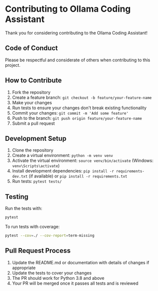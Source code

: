 # Contributing to Ollama Coding Assistant

Thank you for considering contributing to the Ollama Coding Assistant!

## Code of Conduct

Please be respectful and considerate of others when contributing to this project.

## How to Contribute

1. Fork the repository
2. Create a feature branch: `git checkout -b feature/your-feature-name`
3. Make your changes
4. Run tests to ensure your changes don't break existing functionality
5. Commit your changes: `git commit -m 'Add some feature'`
6. Push to the branch: `git push origin feature/your-feature-name`
7. Submit a pull request

## Development Setup

1. Clone the repository
2. Create a virtual environment: `python -m venv venv`
3. Activate the virtual environment: `source venv/bin/activate` (Windows: `venv\Scripts\activate`)
4. Install development dependencies: `pip install -r requirements-dev.txt` (if available) or `pip install -r requirements.txt`
5. Run tests: `pytest tests/`

## Testing

Run the tests with:

```bash
pytest
```

To run tests with coverage:

```bash
pytest --cov=./ --cov-report=term-missing
```

## Pull Request Process

1. Update the README.md or documentation with details of changes if appropriate
2. Update the tests to cover your changes
3. The PR should work for Python 3.8 and above
4. Your PR will be merged once it passes all tests and is reviewed
